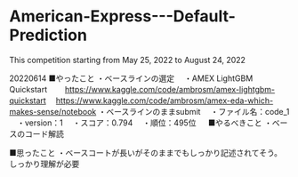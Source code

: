 # American-Express---Default-Prediction
This competition starting from May 25, 2022 to August 24, 2022

20220614
■やったこと
・ベースラインの選定
　・AMEX LightGBM Quickstart
 　　https://www.kaggle.com/code/ambrosm/amex-lightgbm-quickstart
   　https://www.kaggle.com/code/ambrosm/amex-eda-which-makes-sense/notebook
・ベースラインのままsubmit
　・ファイル名：code_1
　・version：1
　・スコア：0.794
　・順位：495位
　
■やるべきこと
・ベースのコード解読

■思ったこと
・ベースコートが長いがそのままでもしっかり記述されてそう。しっかり理解が必要
